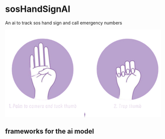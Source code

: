 # sosHandSignAI

An ai to track sos hand sign and call emergency numbers

<img src="images/sosSignImg.png"/>

## frameworks for the ai model
